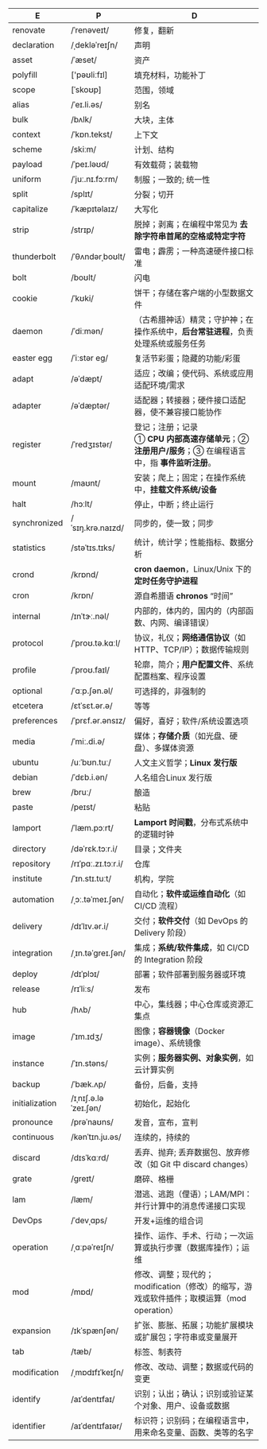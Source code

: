 | E              | P                    | D                                                            |
| -------------- | -------------------- | ------------------------------------------------------------ |
| renovate       | /ˈrenəveɪt/          | 修复，翻新                                                   |
| declaration    | /ˌdekləˈreɪʃn/       | 声明                                                         |
| asset          | /ˈæset/              | 资产                                                         |
| polyfill       | ['pəʊliːfɪl]         | 填充材料，功能补丁                                           |
| scope          | [ˈskoʊp]             | 范围，领域                                                   |
| alias          | /ˈeɪ.li.əs/          | 别名                                                         |
| bulk           | /bʌlk/               | 大块，主体                                                   |
| context        | /ˈkɒn.tekst/         | 上下文                                                       |
| scheme         | /skiːm/              | 计划、结构                                                   |
| payload        | /ˈpeɪ.ləʊd/          | 有效载荷；装载物                                             |
| uniform        | /ˈjuː.nɪ.fɔːrm/      | 制服；一致的; 统一性                                         |
| split          | /splɪt/              | 分裂；切开                                                   |
| capitalize     | /ˈkæpɪtəlaɪz/        | 大写化                                                       |
| strip          | /strɪp/              | 脱掉；剥离；在编程中常见为 **去除字符串首尾的空格或特定字符** |
| thunderbolt    | /ˈθʌndərˌboʊlt/      | 雷电；霹雳；一种高速硬件接口标准                             |
| bolt           | /boʊlt/              | 闪电                                                         |
| cookie         | /ˈkʊki/              | 饼干；存储在客户端的小型数据文件                             |
| daemon         | /ˈdiːmən/            | （古希腊神话）精灵；守护神；在操作系统中，**后台常驻进程**，负责处理系统或服务任务 |
| easter egg     | /ˈiːstər eɡ/         | 复活节彩蛋；隐藏的功能/彩蛋                                  |
| adapt          | /əˈdæpt/             | 适应；改编；使代码、系统或应用适配环境/需求                  |
| adapter        | /əˈdæptər/           | 适配器；转接器；硬件接口适配器，使不兼容接口能协作           |
| register       | /ˈredʒɪstər/         | 登记；注册；记录<br />① **CPU 内部高速存储单元**；② **注册用户/服务**；③ 在编程语言中，指 **事件监听注册**。 |
| mount          | /maʊnt/              | 安装；爬上；固定；在操作系统中，**挂载文件系统/设备**        |
| halt           | /hɔːlt/              | 停止，中断；终止运行                                         |
| synchronized   | /ˈsɪŋ.krə.naɪzd/     | 同步的，使一致；同步                                         |
| statistics     | /stəˈtɪs.tɪks/       | 统计，统计学；性能指标、数据分析                             |
| crond          | /krɒnd/              | **cron daemon**，Linux/Unix 下的**定时任务守护进程**         |
| cron           | /krɒn/               | 源自希腊语 **chronos** “时间”                                |
| internal       | /ɪnˈtɝː.nəl/         | 内部的，体内的，国内的（内部函数、内网、编译错误）           |
| protocol       | /ˈproʊ.tə.kɑːl/      | 协议，礼仪；**网络通信协议**（如 HTTP、TCP/IP）；数据传输规则 |
| profile        | /ˈproʊ.faɪl/         | 轮廓，简介；**用户配置文件**、系统配置档案、程序设置         |
| optional       | /ˈɑːp.ʃən.əl/        | 可选择的，非强制的                                           |
| etcetera       | /ɛtˈsɛt.ər.ə/        | 等等                                                         |
| preferences    | /ˈprɛf.ər.ənsɪz/     | 偏好，喜好；软件/系统设置选项                                |
| media          | /ˈmiː.di.ə/          | 媒体；**存储介质**（如光盘、硬盘）、多媒体资源               |
| ubuntu         | /uːˈbʊn.tuː/         | 人文主义哲学；**Linux 发行版**                               |
| debian         | /ˈdɛb.i.ən/          | 人名组合Linux 发行版                                         |
| brew           | /bruː/               | 酿造                                                         |
| paste          | /peɪst/              | 粘贴                                                         |
| lamport        | /ˈlæm.pɔːrt/         | **Lamport 时间戳**，分布式系统中的逻辑时钟                   |
| directory      | /dəˈrɛk.tɔːr.i/      | 目录；文件夹                                                 |
| repository     | /rɪˈpɑː.zɪ.tɔːr.i/   | 仓库                                                         |
| institute      | /ˈɪn.stɪ.tuːt/       | 机构，学院                                                   |
| automation     | /ˌɔː.təˈmeɪ.ʃən/     | 自动化；**软件或运维自动化**（如 CI/CD 流程）                |
| delivery       | /dɪˈlɪv.ər.i/        | 交付；**软件交付**（如 DevOps 的 Delivery 阶段）             |
| integration    | /ˌɪn.təˈɡreɪ.ʃən/    | 集成；**系统/软件集成**，如 CI/CD 的 Integration 阶段        |
| deploy         | /dɪˈplɔɪ/            | 部署；软件部署到服务器或环境                                 |
| release        | /rɪˈliːs/            | 发布                                                         |
| hub            | /hʌb/                | 中心，集线器；中心仓库或资源汇集点                           |
| image          | /ˈɪm.ɪdʒ/            | 图像；**容器镜像**（Docker image）、系统镜像                 |
| instance       | /ˈɪn.stəns/          | 实例；**服务器实例、对象实例**，如云计算实例                 |
| backup         | /ˈbæk.ʌp/            | 备份，后备，支持                                             |
| initialization | /ɪˌnɪʃ.ə.ləˈzeɪ.ʃən/ | 初始化，起始化                                               |
| pronounce      | /prəˈnaʊns/          | 发音，宣布，宣判                                             |
| continuous     | /kənˈtɪn.ju.əs/      | 连续的，持续的                                               |
| discard        | /dɪsˈkɑːrd/          | 丢弃、抛弃; 丢弃数据包、放弃修改（如 Git 中 discard changes） |
| grate          | /ɡreɪt/              | 磨碎、格栅                                                   |
| lam            | /læm/                | 潜逃、逃跑（俚语）；LAM/MPI：并行计算中的消息传递接口实现    |
| DevOps         | /ˈdevˌɑps/           | 开发+运维的组合词                                            |
| operation      | /ˌɑːpəˈreɪʃn/        | 操作、运作、手术、行动；一次运算或执行步骤（数据库操作）；运维 |
| mod            | /mɒd/                | 修改、调整；现代的；modification（修改）的缩写，游戏或软件插件；取模运算（mod operation） |
| expansion      | /ɪkˈspænʃən/         | 扩张、膨胀、拓展；功能扩展模块或扩展包；字符串或变量展开     |
| tab            | /tæb/                | 标签、制表符                                                 |
| modification   | /ˌmɒdɪfɪˈkeɪʃn/      | 修改、改动、调整；数据或代码的变更                           |
| identify       | /aɪˈdentɪfaɪ/        | 识别；认出；确认；识别或验证某个对象、用户、设备或数据       |
| identifier     | /aɪˈdentɪfaɪər/      | 标识符；识别码；在编程语言中，用来命名变量、函数、类等的名字 |





